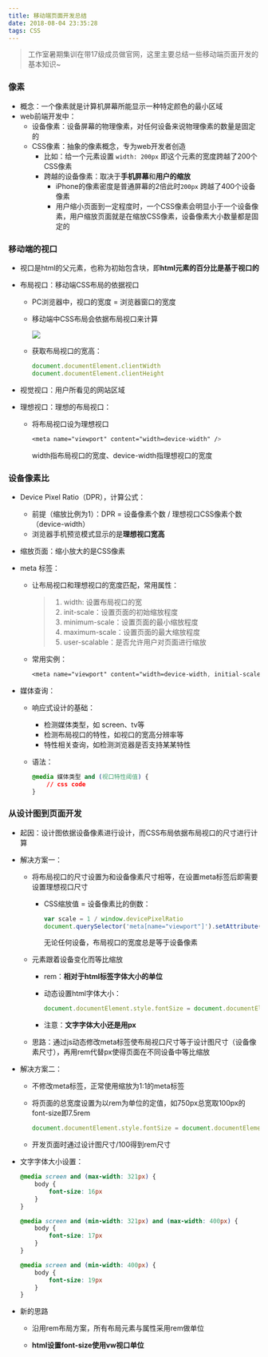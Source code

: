 ```yaml
---
title: 移动端页面开发总结
date: 2018-08-04 23:35:28
tags: CSS
---
```


> 工作室暑期集训在带17级成员做官网，这里主要总结一些移动端页面开发的基本知识~

### 像素

- 概念：一个像素就是计算机屏幕所能显示一种特定颜色的最小区域
- web前端开发中：
  - 设备像素：设备屏幕的物理像素，对任何设备来说物理像素的数量是固定的
  - CSS像素：抽象的像素概念，专为web开发者创造
    - 比如：给一个元素设置 `width: 200px` 即这个元素的宽度跨越了200个CSS像素
    - 跨越的设备像素：取决于**手机屏幕**和**用户的缩放**
      - iPhone的像素密度是普通屏幕的2倍此时`200px` 跨越了400个设备像素
      - 用户缩小页面到一定程度时，一个CSS像素会明显小于一个设备像素，用户缩放页面就是在缩放CSS像素，设备像素大小数量都是固定的

### 移动端的视口

- 视口是html的父元素，也称为初始包含块，即**html元素的百分比是基于视口的**

- 布局视口：移动端CSS布局的依据视口

  - PC浏览器中，视口的宽度 = 浏览器窗口的宽度

  - 移动端中CSS布局会依据布局视口来计算

    ![](http://ww1.sinaimg.cn/large/e4336439gy1fty3uhhse3j208c0anq4l.jpg)

  - 获取布局视口的宽高：

    ```js
    document.documentElement.clientWidth
    document.documentElement.clientHeight
    ```

- 视觉视口：用户所看见的网站区域

- 理想视口：理想的布局视口：

  - 将布局视口设为理想视口

    ```css
    <meta name="viewport" content="width=device-width" />
    ```

    width指布局视口的宽度、device-width指理想视口的宽度

### 设备像素比

- Device Pixel Ratio（DPR），计算公式：

  - 前提（缩放比例为1）：DPR = 设备像素个数 / 理想视口CSS像素个数（device-width）
  - 浏览器手机预览模式显示的是**理想视口宽高**

- 缩放页面：缩小放大的是CSS像素

- meta 标签：

  - 让布局视口和理想视口的宽度匹配，常用属性：

    > 1. width: 设置布局视口的宽
    > 2. init-scale：设置页面的初始缩放程度
    > 3. minimum-scale：设置页面的最小缩放程度
    > 4. maximum-scale：设置页面的最大缩放程度
    > 5. user-scalable：是否允许用户对页面进行缩放

  - 常用实例：

    ```css
    <meta name="viewport" content="width=device-width, initial-scale=1.0, maximum-scale=1.0, user-scalable=0"
    ```

- 媒体查询：

  - 响应式设计的基础：

    - 检测媒体类型，如 screen、tv等
    - 检测布局视口的特性，如视口的宽高分辨率等
    - 特性相关查询，如检测浏览器是否支持某某特性

  - 语法：

    ```css
    @media 媒体类型 and (视口特性阈值) {
        // css code
    }
    ```

### 从设计图到页面开发

- 起因：设计图依据设备像素进行设计，而CSS布局依据布局视口的尺寸进行计算

- 解决方案一：

  - 将布局视口的尺寸设置为和设备像素尺寸相等，在设置meta标签后即需要设置理想视口尺寸

    - CSS缩放值 = 设备像素比的倒数：

      ```js
      var scale = 1 / window.devicePixelRatio
      document.querySelector('meta[name="viewport"]').setAttribute('content', 'width=device-width, initial-scale=' + scale + ', maximum-scale=' + scale + ', minimum-scale=' + scale + ', user-scalable=no'
      ```

      无论任何设备，布局视口的宽度总是等于设备像素

  - 元素跟着设备变化而等比缩放

    - rem：**相对于html标签字体大小的单位**

    - 动态设置html字体大小：

      ```js
      document.documentElement.style.fontSize = document.documentElemet.clientWidth / 10 + 'px'
      ```

    - 注意：**文字字体大小还是用px**

  - 思路：通过js动态修改meta标签使布局视口尺寸等于设计图尺寸（设备像素尺寸），再用rem代替px使得页面在不同设备中等比缩放

- 解决方案二：

  - 不修改meta标签，正常使用缩放为1:1的meta标签

  - 将页面的总宽度设置为以rem为单位的定值，如750px总宽取100px的font-size即7.5rem

    ```js
    document.documentElement.style.fontSize = document.documentElement.clientWidth / 7.5 + 'px'
    ```

  - 开发页面时通过设计图尺寸/100得到rem尺寸

- 文字字体大小设置：

  ```css
  @media screen and (max-width: 321px) {
      body {
          font-size: 16px
      }
  }

  @media screen and (min-width: 321px) and (max-width: 400px) {
      body {
          font-size: 17px
      }
  }

  @media screen and (min-width: 400px) {
      body {
          font-size: 19px
      }
  }
  ```

- 新的思路

  - 沿用rem布局方案，所有布局元素与属性采用rem做单位

  - **html设置font-size使用vw视口单位**

    ​

